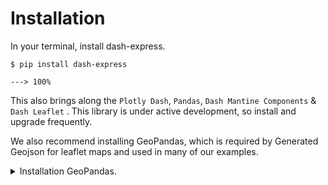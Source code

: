 # Installation

In your terminal, install dash-express.

<div class="termy">

```console
$ pip install dash-express

---> 100%
```

</div>

This also brings along the `Plotly Dash`, `Pandas`, `Dash Mantine Components` & `Dash Leaflet` . This library is under active development, so install and upgrade frequently.

We also recommend installing GeoPandas, which is required by Generated Geojson for leaflet maps and used in many of our examples.


<details markdown="1">
<summary>Installation GeoPandas.</summary>

To install the released version, you can use pip:

```console
pip install geopandas
```

or you can install the conda package from the conda-forge channel:

```console
conda install -c conda-forge geopandas
```

</details>

